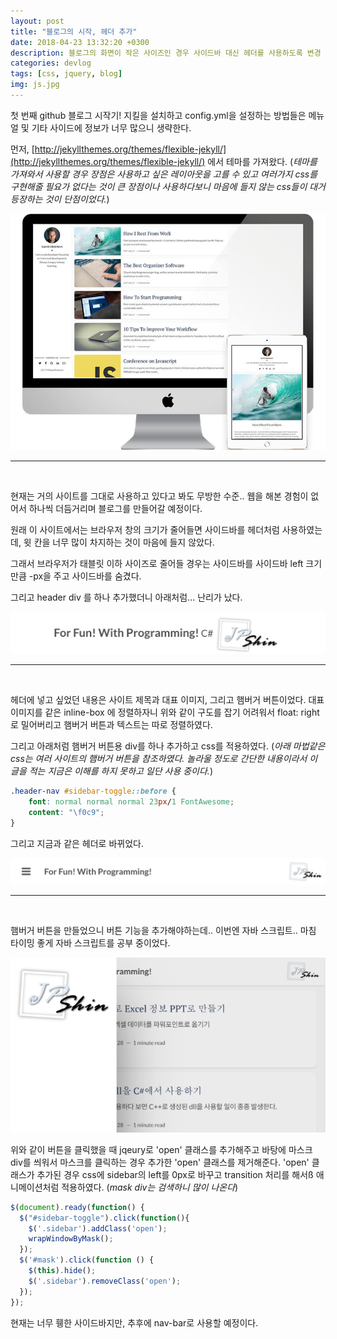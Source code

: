 ```yaml
---
layout: post
title: "블로그의 시작, 헤더 추가"
date: 2018-04-23 13:32:20 +0300
description: 블로그의 화면이 작은 사이즈인 경우 사이드바 대신 헤더를 사용하도록 변경
categories: devlog
tags: [css, jquery, blog]
img: js.jpg
---
```


첫 번째 github 블로그 시작기! 지킬을 설치하고 config.yml을 설정하는 방법들은 메뉴얼 및 기타 사이드에 정보가 너무 많으니 생략한다.

먼저, [http://jekyllthemes.org/themes/flexible-jekyll/](http://jekyllthemes.org/themes/flexible-jekyll/) 에서 테마를 가져왔다. (_테마를 가져와서 사용할 경우 장점은 사용하고 싶은 레이아웃을 고를 수 있고 여러가지 css를 구현해줄 필요가 없다는 것이 큰 장점이나 사용하다보니 마음에 들지 않는 css들이 대거 등장하는 것이 단점이었다._)

![promo-img](/assets/img/post-src/promo-img.jpg)

---  
<br>

현재는 거의 사이트를 그대로 사용하고 있다고 봐도 무방한 수준..
웹을 해본 경험이 없어서 하나씩 더듬거리며 블로그를 만들어갈 예정이다.

원래 이 사이트에서는 브라우저 창의 크기가 줄어들면 사이드바를 헤더처럼 사용하였는데, 윗 칸을 너무 많이 차지하는 것이 마음에 들지 않았다.

그래서 브라우저가 태블릿 이하 사이즈로 줄어들 경우는 사이드바를 사이드바 left 크기만큼 -px을 주고 사이드바를 숨겼다.

그리고 header div 를 하나 추가했더니 아래처럼... 난리가 났다.

![first-header](/assets/img/post-src/first-header.png)

---  
<br>

헤더에 넣고 싶었던 내용은 사이트 제목과 대표 이미지, 그리고 햄버거 버튼이었다. 대표 이미지를 같은 inline-box 에 정렬하자니 위와 같이 구도를 잡기 어려워서 float: right로 밀어버리고 햄버거 버튼과 텍스트는 따로 정렬하였다.

그리고 아래처럼 햄버거 버튼용 div를 하나 추가하고 css를 적용하였다. (_아래 마법같은 css는 여러 사이트의 햄버거 버튼을 참조하였다. 놀라울 정도로 간단한 내용이라서 이 글을 적는 지금은 이해를 하지 못하고 일단 사용 중이다._)

```css
.header-nav #sidebar-toggle::before {
    font: normal normal normal 23px/1 FontAwesome;
    content: "\f0c9";
}
```

그리고 지금과 같은 헤더로 바뀌었다.

![second-header](/assets/img/post-src/second-header.png)

---  
<br>

햄버거 버튼을 만들었으니 버튼 기능을 추가해야하는데.. 이번엔 자바 스크립트.. 마침 타이밍 좋게 자바 스크립트를 공부 중이었다.

![clicked-hamberger](/assets/img/post-src/clicked-hamberger.png)

위와 같이 버튼을 클릭했을 때 jqeury로 'open' 클래스를 추가해주고 바탕에 마스크 div를 씌워서 마스크를 클릭하는 경우 추가한 'open' 클래스를 제거해준다. 'open' 클래스가 추가된 경우 css에 sidebar의 left를 0px로 바꾸고 transition 처리를 해서ß 애니메이션처럼 적용하였다. (_mask div는 검색하니 많이 나온다_)

```javascript
$(document).ready(function() {
  $("#sidebar-toggle").click(function(){
    $('.sidebar').addClass('open');
    wrapWindowByMask();
  });
  $('#mask').click(function () {
    $(this).hide();
    $('.sidebar').removeClass('open');
  });
});
```

현재는 너무 휑한 사이드바지만, 추후에 nav-bar로 사용할 예정이다.
